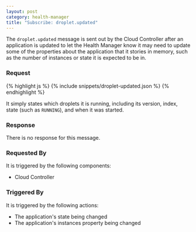 ```yaml
---
layout: post
category: health-manager
title: "Subscribe: droplet.updated"
---
```


The `droplet.updated` message is sent out by the Cloud Controller after an
application is updated to let the Health Manager know it may need to update
some of the properties about the application that it stories in memory, such
as the number of instances or state it is expected to be in.

### Request

<div class="js example">
{% highlight js %}
{% include snippets/droplet-updated.json %}
{% endhighlight %}
</div>

It simply states which droplets it is running, including its version, index,
state (such as `RUNNING`), and when it was started.

### Response

There is no response for this message.

### Requested By

It is triggered by the following components:

* Cloud Controller

### Triggered By

It is triggered by the following actions:

* The application's state being changed
* The application's instances property being changed
